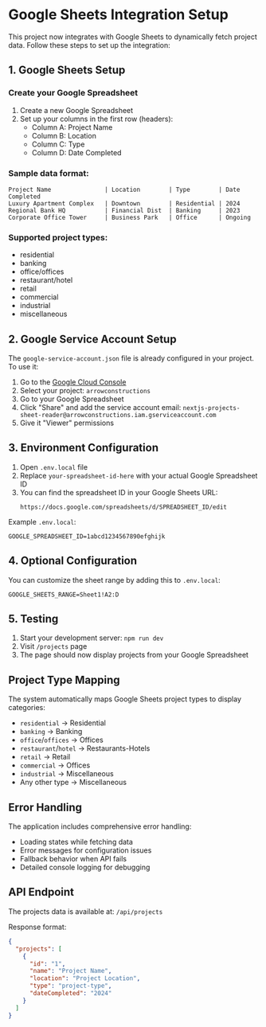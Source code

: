 # Google Sheets Integration Setup

This project now integrates with Google Sheets to dynamically fetch project data. Follow these steps to set up the integration:

## 1. Google Sheets Setup

### Create your Google Spreadsheet

1. Create a new Google Spreadsheet
2. Set up your columns in the first row (headers):
   - Column A: Project Name
   - Column B: Location
   - Column C: Type
   - Column D: Date Completed

### Sample data format:

```
Project Name               | Location        | Type        | Date Completed
Luxury Apartment Complex   | Downtown        | Residential | 2024
Regional Bank HQ           | Financial Dist  | Banking     | 2023
Corporate Office Tower     | Business Park   | Office      | Ongoing
```

### Supported project types:

- residential
- banking
- office/offices
- restaurant/hotel
- retail
- commercial
- industrial
- miscellaneous

## 2. Google Service Account Setup

The `google-service-account.json` file is already configured in your project. To use it:

1. Go to the [Google Cloud Console](https://console.cloud.google.com/)
2. Select your project: `arrowconstructions`
3. Go to your Google Spreadsheet
4. Click "Share" and add the service account email: `nextjs-projects-sheet-reader@arrowconstructions.iam.gserviceaccount.com`
5. Give it "Viewer" permissions

## 3. Environment Configuration

1. Open `.env.local` file
2. Replace `your-spreadsheet-id-here` with your actual Google Spreadsheet ID
3. You can find the spreadsheet ID in your Google Sheets URL:
   ```
   https://docs.google.com/spreadsheets/d/SPREADSHEET_ID/edit
   ```

Example `.env.local`:

```
GOOGLE_SPREADSHEET_ID=1abcd1234567890efghijk
```

## 4. Optional Configuration

You can customize the sheet range by adding this to `.env.local`:

```
GOOGLE_SHEETS_RANGE=Sheet1!A2:D
```

## 5. Testing

1. Start your development server: `npm run dev`
2. Visit `/projects` page
3. The page should now display projects from your Google Spreadsheet

## Project Type Mapping

The system automatically maps Google Sheets project types to display categories:

- `residential` → Residential
- `banking` → Banking
- `office`/`offices` → Offices
- `restaurant`/`hotel` → Restaurants-Hotels
- `retail` → Retail
- `commercial` → Offices
- `industrial` → Miscellaneous
- Any other type → Miscellaneous

## Error Handling

The application includes comprehensive error handling:

- Loading states while fetching data
- Error messages for configuration issues
- Fallback behavior when API fails
- Detailed console logging for debugging

## API Endpoint

The projects data is available at: `/api/projects`

Response format:

```json
{
  "projects": [
    {
      "id": "1",
      "name": "Project Name",
      "location": "Project Location",
      "type": "project-type",
      "dateCompleted": "2024"
    }
  ]
}
```
